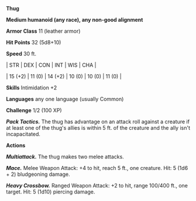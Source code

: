 **Thug**

**Medium humanoid (any race), any non-good alignment**

**Armor Class** 11 (leather armor)

**Hit Points** 32 (5d8+10)

**Speed** 30 ft.

|   STR   |   DEX   |   CON   |   INT   |   WIS   |   CHA   |
  
| 15 (+2) | 11 (0) | 14 (+2) | 10 (0) | 10 (0) | 11 (0) |

**Skills** Intimidation +2

**Languages** any one language (usually Common)

**Challenge** 1/2 (100 XP)

***Pack Tactics.*** The thug has advantage on an attack roll against a creature if at least one of the thug's allies is within 5 ft. of the creature and the ally isn't incapacitated.

**Actions**

***Multiattack.*** The thug makes two melee attacks.

***Mace.*** Melee Weapon Attack: +4 to hit, reach 5 ft., one creature. Hit: 5 (1d6 + 2) bludgeoning damage.

***Heavy Crossbow.*** Ranged Weapon Attack: +2 to hit, range 100/400 ft., one target. Hit: 5 (1d10) piercing damage.

